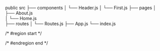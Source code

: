 public
src
  ├── components
  │   └── Header.js
  │   └── First.js
  ├── pages
  │   ├── About.js    
  │   └── Home.js    
  ├── routes
  │   └── Routes.js
  ├── App.js
  └── index.js

  /* #region start */

/*  #endregion end */
